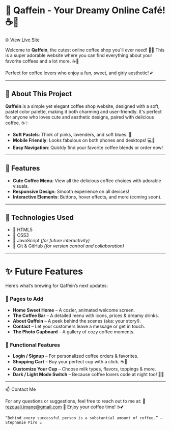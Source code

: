 # 💖 Qaffein - Your Dreamy Online Café! ☕🌸

[🌐 View Live Site](https://rezouali-imane.github.io/Qaffein/)

Welcome to **Qaffein**, the cutest online coffee shop you'll ever need! 💅💖 This is a super adorable website where you can find everything about your favorite coffees and a lot more. ☕🎀

Perfect for coffee lovers who enjoy a fun, sweet, and girly aesthetic! 💕

---

## 🌷 **About This Project**
**Qaffein** is a simple yet elegant coffee shop website, designed with a soft, pastel color palette, making it both charming and user-friendly. It's perfect for anyone who loves cute and aesthetic designs, paired with delicious coffee. ☕✨

- **Soft Pastels**: Think of pinks, lavenders, and soft blues. 🌸
- **Mobile Friendly**: Looks fabulous on both phones and desktops! 💻📱
- **Easy Navigation**: Quickly find your favorite coffee blends or order now!  

---
## 💅 **Features**

- **Cute Coffee Menu**: View all the delicious coffee choices with adorable visuals.  
- **Responsive Design**: Smooth experience on all devices!  
- **Interactive Elements**: Buttons, hover effects, and more (coming soon).  

---
## 💖 Technologies Used

- 🌸 HTML5  
- 🌸 CSS3  
- 🌸 JavaScript *(for future interactivity)*  
- 🌸 Git & GitHub *(for version control and collaboration)*

---
# ✨ **Future Features**

Here’s what’s brewing for Qaffein’s next updates:

### 🌸 Pages to Add
- **Home Sweet Home** – A cozier, animated welcome screen.
- **The Coffee Bar** – A detailed menu with icons, prices & dreamy drinks.
- **About Qaffein** – A peek behind the scenes (aka: your story!).
- **Contact** – Let your customers leave a message or get in touch.
- **The Photo Cupboard** – A gallery of cozy coffee moments.

### 🔐 Functional Features
- **Login / Signup** – For personalized coffee orders & favorites.
- **Shopping Cart** – Buy your perfect cup with a click. ☕🛒
- **Customize Your Cup** – Choose milk types, flavors, toppings & more.
- **Dark / Light Mode Switch** – Because coffee lovers code at night too! 🌙✨

---

📫 Contact Me

For any questions or suggestions, feel free to reach out to me at:
📩 rezouali.imane@gmail.com
🧁 Enjoy your coffee time! ☕💕

    “Behind every successful person is a substantial amount of coffee.” — Stephanie Piro ☕
